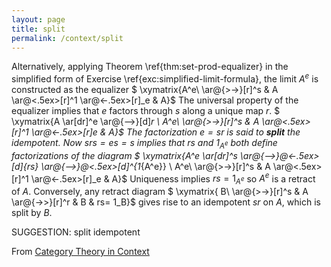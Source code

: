 ```yaml
---
layout: page
title: split
permalink: /context/split
---
```

Alternatively, applying Theorem \ref{thm:set-prod-equalizer} in the simplified form of Exercise \ref{exc:simplified-limit-formula}, the limit $A^e$ is constructed as the equalizer
$ \xymatrix{A^e\ \ar@{>->}[r]^s & A \ar@<.5ex>[r]^1 \ar@<-.5ex>[r]_e & A}$ The universal property of the equalizer  implies that $e$ factors through $s$ along a unique map $r$.
$ \xymatrix{A \ar[dr]^e \ar@{-->}[d]_r \\ A^e\ \ar@{>->}[r]^s & A \ar@<.5ex>[r]^1 \ar@<-.5ex>[r]_e & A}$ The factorization $e = sr$ is said to **split** the idempotent.
Now $srs = es =s$ implies that $rs$ and $1_{A^e}$ both define factorizations of the diagram
$ \xymatrix{A^e \ar[dr]^s \ar@{-->}@<-.5ex>[d]_{rs} \ar@{-->}@<.5ex>[d]^{1_{A^e}} \\ A^e\ \ar@{>->}[r]^s & A \ar@<.5ex>[r]^1 \ar@<-.5ex>[r]_e & A}$ Uniqueness implies $rs = 1_{A^e}$ so $A^e$ is a retract of $A$. Conversely, any retract diagram
$ \xymatrix{ B\ \ar@{>->}[r]^s & A \ar@{->>}[r]^r & B & rs= 1_B}$ gives rise to an idempotent $sr$ on $A$, which is split by  $B$.


SUGGESTION: split idempotent

From [Category Theory in Context](https://mathgloss.github.io/MathGloss/context.html)